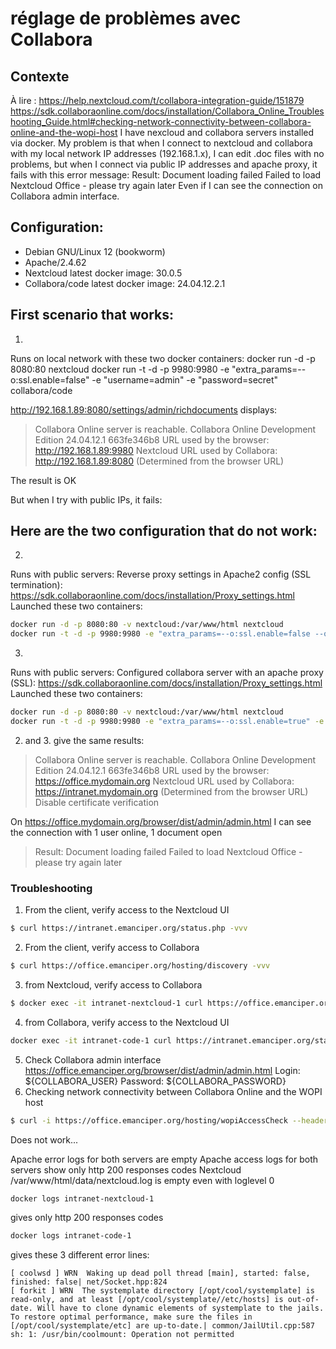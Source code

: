 # réglage de problèmes avec Collabora

## Contexte
À lire : 
<https://help.nextcloud.com/t/collabora-integration-guide/151879>
<https://sdk.collaboraonline.com/docs/installation/Collabora_Online_Troubleshooting_Guide.html#checking-network-connectivity-between-collabora-online-and-the-wopi-host>
I have nexcloud and collabora servers installed via docker.
My problem is that when I connect to nextcloud and collabora with my local network IP addresses (192.168.1.x), I can edit .doc files with no problems, but when I connect via public IP addresses and apache proxy, it fails with this error message: Result: Document loading failed Failed to load Nextcloud Office - please try again later
Even if I can see the connection on Collabora admin interface.

## Configuration:
- Debian GNU/Linux 12 (bookworm)
- Apache/2.4.62
- Nextcloud latest docker image: 30.0.5
- Collabora/code latest docker image: 24.04.12.2.1

## First scenario that works:
1.
Runs on local network with these two docker containers:
docker run -d -p 8080:80 nextcloud
docker run -t -d -p 9980:9980 -e "extra_params=--o:ssl.enable=false" -e "username=admin" -e "password=secret" collabora/code

http://192.168.1.89:8080/settings/admin/richdocuments displays:

> Collabora Online server is reachable.
> Collabora Online Development Edition 24.04.12.1 663fe346b8
> URL used by the browser: http://192.168.1.89:9980
> Nextcloud URL used by Collabora: http://192.168.1.89:8080 (Determined from the browser URL)

The result is OK

But when I try with public IPs, it fails:

## Here are the two configuration that do not work:
2.
Runs with public servers:
Reverse proxy settings in Apache2 config (SSL termination): https://sdk.collaboraonline.com/docs/installation/Proxy_settings.html
Launched these two containers:
```bash
docker run -d -p 8080:80 -v nextcloud:/var/www/html nextcloud
docker run -t -d -p 9980:9980 -e "extra_params=--o:ssl.enable=false --o:ssl.termination=true" -e "username=admin" -e "password=secret" -e "server_name=office.mydomain.org" -e "aliasgroup1=https://.*:443" collabora/code
```
3.
Runs with public servers:
Configured collabora server with an apache proxy (SSL): https://sdk.collaboraonline.com/docs/installation/Proxy_settings.html
Launched these two containers:
```bash
docker run -d -p 8080:80 -v nextcloud:/var/www/html nextcloud
docker run -t -d -p 9980:9980 -e "extra_params=--o:ssl.enable=true" -e "username=admin" -e "password=secret" -e "server_name=office.mydomain.org" -e "aliasgroup1=https://.*:443" collabora/code
```

2. and 3. give the same results:

> Collabora Online server is reachable.
> Collabora Online Development Edition 24.04.12.1 663fe346b8
> URL used by the browser: https://office.mydomain.org
> Nextcloud URL used by Collabora: https://intranet.mydomain.org (Determined from the browser URL)
Disable certificate verification

On https://office.mydomain.org/browser/dist/admin/admin.html I can see the connection with 1 user online, 1 document open

> Result: Document loading failed
> Failed to load Nextcloud Office - please try again later

### Troubleshooting
1. From the client, verify access to the Nextcloud UI 
```bash
$ curl https://intranet.emanciper.org/status.php -vvv  
```
2. From the client, verify access to Collabora 
```bash
$ curl https://office.emanciper.org/hosting/discovery -vvv  
```
3. from Nextcloud, verify access to Collabora
```bash
$ docker exec -it intranet-nextcloud-1 curl https://office.emanciper.org/hosting/discovery -vvv   
```
4. from Collabora, verify access to the Nextcloud UI
```bash
docker exec -it intranet-code-1 curl https://intranet.emanciper.org/status.php -vvv  
```
5. Check Collabora admin interface
<https://office.emanciper.org/browser/dist/admin/admin.html> 
Login: ${COLLABORA_USER}
Password: ${COLLABORA_PASSWORD}
6. Checking network connectivity between Collabora Online and the WOPI host
```bash
$ curl -i https://office.emanciper.org/hosting/wopiAccessCheck --header "Content-Type: application/json" -d '{"callbackUrl":"https://wopi-host.local:8443"}'
```
Does not work...

Apache error logs for both servers are empty
Apache access logs for both servers show only http 200 responses codes
Nextcloud /var/www/html/data/nextcloud.log is empty even with loglevel 0
```bash
docker logs intranet-nextcloud-1
```
 gives only http 200 responses codes
```bash
docker logs intranet-code-1
```
gives these 3 different error lines:

```text
[ coolwsd ] WRN  Waking up dead poll thread [main], started: false, finished: false| net/Socket.hpp:824
[ forkit ] WRN  The systemplate directory [/opt/cool/systemplate] is read-only, and at least [/opt/cool/systemplate//etc/hosts] is out-of-date. Will have to clone dynamic elements of systemplate to the jails. To restore optimal performance, make sure the files in [/opt/cool/systemplate/etc] are up-to-date.| common/JailUtil.cpp:587
sh: 1: /usr/bin/coolmount: Operation not permitted
```
